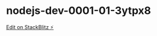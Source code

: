 # nodejs-dev-0001-01-3ytpx8

[Edit on StackBlitz ⚡️](https://stackblitz.com/edit/nodejs-dev-0001-01-3ytpx8)
